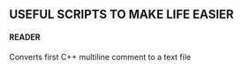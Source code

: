 ## USEFUL SCRIPTS TO MAKE LIFE EASIER

#### READER
Converts first C++ multiline comment to a text file
